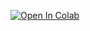 [![Open In Colab](https://colab.research.google.com/assets/colab-badge.svg)](https://colab.research.google.com/gist/ayushg245/e9e20772899568d9edd523081384230a/exercise_plotting_part1.ipynb)
